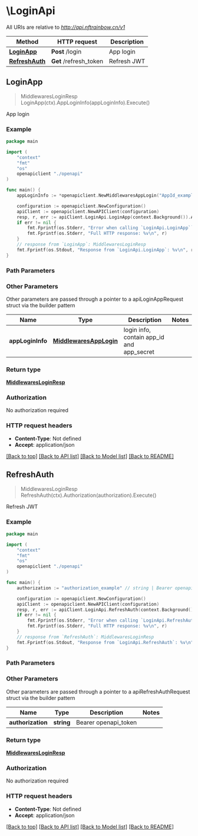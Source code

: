 # \LoginApi

All URIs are relative to *http://api.nftrainbow.cn/v1*

Method | HTTP request | Description
------------- | ------------- | -------------
[**LoginApp**](LoginApi.md#LoginApp) | **Post** /login | App login
[**RefreshAuth**](LoginApi.md#RefreshAuth) | **Get** /refresh_token | Refresh JWT



## LoginApp

> MiddlewaresLoginResp LoginApp(ctx).AppLoginInfo(appLoginInfo).Execute()

App login



### Example

```go
package main

import (
    "context"
    "fmt"
    "os"
    openapiclient "./openapi"
)

func main() {
    appLoginInfo := *openapiclient.NewMiddlewaresAppLogin("AppId_example", "AppSecret_example") // MiddlewaresAppLogin | login info, contain app_id and app_secret

    configuration := openapiclient.NewConfiguration()
    apiClient := openapiclient.NewAPIClient(configuration)
    resp, r, err := apiClient.LoginApi.LoginApp(context.Background()).AppLoginInfo(appLoginInfo).Execute()
    if err != nil {
        fmt.Fprintf(os.Stderr, "Error when calling `LoginApi.LoginApp``: %v\n", err)
        fmt.Fprintf(os.Stderr, "Full HTTP response: %v\n", r)
    }
    // response from `LoginApp`: MiddlewaresLoginResp
    fmt.Fprintf(os.Stdout, "Response from `LoginApi.LoginApp`: %v\n", resp)
}
```

### Path Parameters



### Other Parameters

Other parameters are passed through a pointer to a apiLoginAppRequest struct via the builder pattern


Name | Type | Description  | Notes
------------- | ------------- | ------------- | -------------
 **appLoginInfo** | [**MiddlewaresAppLogin**](MiddlewaresAppLogin.md) | login info, contain app_id and app_secret | 

### Return type

[**MiddlewaresLoginResp**](MiddlewaresLoginResp.md)

### Authorization

No authorization required

### HTTP request headers

- **Content-Type**: Not defined
- **Accept**: application/json

[[Back to top]](#) [[Back to API list]](../README.md#documentation-for-api-endpoints)
[[Back to Model list]](../README.md#documentation-for-models)
[[Back to README]](../README.md)


## RefreshAuth

> MiddlewaresLoginResp RefreshAuth(ctx).Authorization(authorization).Execute()

Refresh JWT



### Example

```go
package main

import (
    "context"
    "fmt"
    "os"
    openapiclient "./openapi"
)

func main() {
    authorization := "authorization_example" // string | Bearer openapi_token

    configuration := openapiclient.NewConfiguration()
    apiClient := openapiclient.NewAPIClient(configuration)
    resp, r, err := apiClient.LoginApi.RefreshAuth(context.Background()).Authorization(authorization).Execute()
    if err != nil {
        fmt.Fprintf(os.Stderr, "Error when calling `LoginApi.RefreshAuth``: %v\n", err)
        fmt.Fprintf(os.Stderr, "Full HTTP response: %v\n", r)
    }
    // response from `RefreshAuth`: MiddlewaresLoginResp
    fmt.Fprintf(os.Stdout, "Response from `LoginApi.RefreshAuth`: %v\n", resp)
}
```

### Path Parameters



### Other Parameters

Other parameters are passed through a pointer to a apiRefreshAuthRequest struct via the builder pattern


Name | Type | Description  | Notes
------------- | ------------- | ------------- | -------------
 **authorization** | **string** | Bearer openapi_token | 

### Return type

[**MiddlewaresLoginResp**](MiddlewaresLoginResp.md)

### Authorization

No authorization required

### HTTP request headers

- **Content-Type**: Not defined
- **Accept**: application/json

[[Back to top]](#) [[Back to API list]](../README.md#documentation-for-api-endpoints)
[[Back to Model list]](../README.md#documentation-for-models)
[[Back to README]](../README.md)

